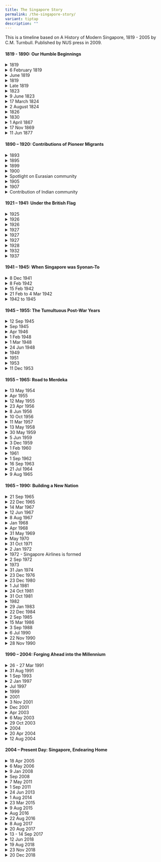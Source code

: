 ```yaml
---
title: The Singapore Story
permalink: /the-singapore-story/
variant: tiptap
description: ""
---
```

<p>This is a timeline based on A History of Modern Singapore, 1819 - 2005
by C.M. Turnbull. Published by NUS press in 2009.</p>
<h4><strong>1819 - 1890: Our Humble Beginnings</strong></h4>
<div data-type="detailGroup" class="isomer-accordion isomer-accordion-white">
<details class="isomer-details">
<summary>1819</summary>
<div data-type="detailsContent" class="isomer-details-content">
<p>Stamford Raffles signs a treaty with Temenggong of Johor to establish
a trading post in Singapore</p>
</div>
</details>
<details class="isomer-details">
<summary>6 February 1819</summary>
<div data-type="detailsContent" class="isomer-details-content">
<p>William Farquhar is appointed as 1st Resident of Singapore</p>
</div>
</details>
<details class="isomer-details">
<summary>June 1819</summary>
<div data-type="detailsContent" class="isomer-details-content">
<p>Naraina Pillai, the first Indian to set foot in Singapore</p>
</div>
</details>
<details class="isomer-details">
<summary>1819</summary>
<div data-type="detailsContent" class="isomer-details-content">
<p>Tan Tock Seng and the first teochews arrive in Singapore</p>
</div>
</details>
<details class="isomer-details">
<summary>Late 1819</summary>
<div data-type="detailsContent" class="isomer-details-content">
<p>Munshi Abdullah arrives in Singapore</p>
</div>
</details>
<details class="isomer-details">
<summary>1823</summary>
<div data-type="detailsContent" class="isomer-details-content">
<p>Beginning of Kampong Glam</p>
</div>
</details>
<details class="isomer-details">
<summary>9 June 1823</summary>
<div data-type="detailsContent" class="isomer-details-content">
<p>John Crawfurd is appointed as 2nd Resident of Singapore</p>
</div>
</details>
<details class="isomer-details">
<summary>17 March 1824</summary>
<div data-type="detailsContent" class="isomer-details-content">
<p>Signing of the Anglo-Dutch Treaty in London</p>
</div>
</details>
<details class="isomer-details">
<summary>2 August 1824</summary>
<div data-type="detailsContent" class="isomer-details-content">
<p>Signing of the Treaty of Friendship and Alliance between the EIC and the
Johore Sultanate</p>
</div>
</details>
<details class="isomer-details">
<summary>1826</summary>
<div data-type="detailsContent" class="isomer-details-content">
<p>Singapore, together with Malacca and Penang, becomes the British Straits
Settlement</p>
</div>
</details>
<details class="isomer-details">
<summary>1830</summary>
<div data-type="detailsContent" class="isomer-details-content">
<p>Whampoa Hoo Ah Kay arrives in Singapore</p>
</div>
</details>
<details class="isomer-details">
<summary>1 April 1867</summary>
<div data-type="detailsContent" class="isomer-details-content">
<p>Singapore became a crown colony directly under the Colonial Office in
London</p>
</div>
</details>
<details class="isomer-details">
<summary>17 Nov 1869</summary>
<div data-type="detailsContent" class="isomer-details-content">
<p>Opening of Suez Canel</p>
</div>
</details>
<details class="isomer-details">
<summary>11 Jun 1877</summary>
<div data-type="detailsContent" class="isomer-details-content">
<p>Rubber came to Singapore</p>
</div>
</details>
</div>
<h4><strong>1890 – 1920: Contributions of Pioneer Migrants</strong></h4>
<div data-type="detailGroup" class="isomer-accordion isomer-accordion-white">
<details class="isomer-details">
<summary>1893</summary>
<div data-type="detailsContent" class="isomer-details-content">
<p>Gan Eng Seng Free School founded. One of the earliest schools to offer
bilingual education</p>
</div>
</details>
<details class="isomer-details">
<summary>1895</summary>
<div data-type="detailsContent" class="isomer-details-content">
<p>Lim Boon Keng becomes a legislative councillor</p>
</div>
</details>
<details class="isomer-details">
<summary>1899</summary>
<div data-type="detailsContent" class="isomer-details-content">
<p>Singapore Chinese Girls’ School founded. First Chinese girls’ school in
Singapore</p>
</div>
</details>
<details class="isomer-details">
<summary>1900</summary>
<div data-type="detailsContent" class="isomer-details-content">
<p>Sun Yat Sen’s first of nine visits to Singapore</p>
</div>
</details>
<details class="isomer-details">
<summary>Spotlight on Eurasian community</summary>
<div data-type="detailsContent" class="isomer-details-content">
<p></p>
</div>
</details>
<details class="isomer-details">
<summary>1905</summary>
<div data-type="detailsContent" class="isomer-details-content">
<p>P. Govindasamy Pillai arrives in Singapore</p>
</div>
</details>
<details class="isomer-details">
<summary>1907</summary>
<div data-type="detailsContent" class="isomer-details-content">
<p>Mohammed Eunos becomes editor of Utusan Malayu</p>
</div>
</details>
<details class="isomer-details">
<summary>Contribution of Indian community</summary>
<div data-type="detailsContent" class="isomer-details-content">
<p></p>
</div>
</details>
</div>
<h4><strong>1921 – 1941: Under the British Flag</strong></h4>
<div data-type="detailGroup" class="isomer-accordion isomer-accordion-white">
<details class="isomer-details">
<summary>1925</summary>
<div data-type="detailsContent" class="isomer-details-content">
<p>Singapore Traction Company, the first public motor-transport form, set
up</p>
</div>
</details>
<details class="isomer-details">
<summary>1926</summary>
<div data-type="detailsContent" class="isomer-details-content">
<p>Formation of Kesatuan Melayu Singapora</p>
</div>
</details>
<details class="isomer-details">
<summary>1926</summary>
<div data-type="detailsContent" class="isomer-details-content">
<p>Singapore General Hospital opened</p>
</div>
</details>
<details class="isomer-details">
<summary>1927</summary>
<div data-type="detailsContent" class="isomer-details-content">
<p>First municipal power station opened at St. James</p>
</div>
</details>
<details class="isomer-details">
<summary>1927</summary>
<div data-type="detailsContent" class="isomer-details-content">
<p>Singapore Improvement Trust set up</p>
</div>
</details>
<details class="isomer-details">
<summary>1927</summary>
<div data-type="detailsContent" class="isomer-details-content">
<p>Kreta Ayer Incident</p>
</div>
</details>
<details class="isomer-details">
<summary>1928</summary>
<div data-type="detailsContent" class="isomer-details-content">
<p>Opening of Raffles College</p>
</div>
</details>
<details class="isomer-details">
<summary>1932</summary>
<div data-type="detailsContent" class="isomer-details-content">
<p>Formation of Overseas Chinese Banking Corporation (OCBC)</p>
</div>
</details>
<details class="isomer-details">
<summary>1937</summary>
<div data-type="detailsContent" class="isomer-details-content">
<p>Opening of Kallang Civil Airport</p>
</div>
</details>
</div>
<h4><strong>1941 – 1945: When Singapore was Syonan-To</strong></h4>
<div data-type="detailGroup" class="isomer-accordion isomer-accordion-white">
<details class="isomer-details">
<summary>8 Dec 1941</summary>
<div data-type="detailsContent" class="isomer-details-content">
<p>Japanese landings in Southern Thailand and Northern Malaya</p>
</div>
</details>
<details class="isomer-details">
<summary>8 Feb 1942</summary>
<div data-type="detailsContent" class="isomer-details-content">
<p>Battle of Singapore starts</p>
</div>
</details>
<details class="isomer-details">
<summary>15 Feb 1942</summary>
<div data-type="detailsContent" class="isomer-details-content">
<p>Fall of Singapore</p>
</div>
</details>
<details class="isomer-details">
<summary>21 Feb to 4 Mar 1942</summary>
<div data-type="detailsContent" class="isomer-details-content">
<p>Sook Ching Massacre</p>
</div>
</details>
<details class="isomer-details">
<summary>1942 to 1945</summary>
<div data-type="detailsContent" class="isomer-details-content">
<p>Syonan-To Era</p>
</div>
</details>
</div>
<h4><strong>1945 – 1955: The Tumultuous Post-War Years</strong></h4>
<div data-type="detailGroup" class="isomer-accordion isomer-accordion-white">
<details class="isomer-details">
<summary>12 Sep 1945</summary>
<div data-type="detailsContent" class="isomer-details-content">
<p>Japanese Surrender</p>
</div>
</details>
<details class="isomer-details">
<summary>Sep 1945</summary>
<div data-type="detailsContent" class="isomer-details-content">
<p>British Military Administration (BMA) set up</p>
</div>
</details>
<details class="isomer-details">
<summary>Apr 1946</summary>
<div data-type="detailsContent" class="isomer-details-content">
<p>Return of Civilian Administration and Singapore becomes a separate Crown
Colony</p>
</div>
</details>
<details class="isomer-details">
<summary>1 Feb 1948</summary>
<div data-type="detailsContent" class="isomer-details-content">
<p>Federation of Malaya inaugurated, Singapore remained separate</p>
</div>
</details>
<details class="isomer-details">
<summary>1 Mar 1948</summary>
<div data-type="detailsContent" class="isomer-details-content">
<p>First General Elections held in Singapore with 6 legislative council seats
up for elections</p>
</div>
</details>
<details class="isomer-details">
<summary>24 Jun 1948</summary>
<div data-type="detailsContent" class="isomer-details-content">
<p>Emergency is declared!</p>
</div>
</details>
<details class="isomer-details">
<summary>1949</summary>
<div data-type="detailsContent" class="isomer-details-content">
<p>King Edward College of Medicine merges with Raffles College to form the
University of Malaya in Singapore</p>
</div>
</details>
<details class="isomer-details">
<summary>1951</summary>
<div data-type="detailsContent" class="isomer-details-content">
<p>General Election: Number of elected seats in the Legislative Council increased
to nine</p>
</div>
</details>
<details class="isomer-details">
<summary>1953</summary>
<div data-type="detailsContent" class="isomer-details-content">
<p>Rendel Commission</p>
</div>
</details>
<details class="isomer-details">
<summary>11 Dec 1953</summary>
<div data-type="detailsContent" class="isomer-details-content">
<p>Enactment of the Central Provident Fund Ordinance</p>
</div>
</details>
</div>
<h4><strong>1955 – 1965: Road to Merdeka</strong></h4>
<div data-type="detailGroup" class="isomer-accordion isomer-accordion-white">
<details class="isomer-details">
<summary>13 May 1954</summary>
<div data-type="detailsContent" class="isomer-details-content">
<p>Anti-National Service Riots</p>
</div>
</details>
<details class="isomer-details">
<summary>Apr 1955</summary>
<div data-type="detailsContent" class="isomer-details-content">
<p>General Elections David Marshall as First Chief Minister of Singapore</p>
</div>
</details>
<details class="isomer-details">
<summary>12 May 1955</summary>
<div data-type="detailsContent" class="isomer-details-content">
<p>Hock Lee Bus Riots</p>
</div>
</details>
<details class="isomer-details">
<summary>23 Apr 1956</summary>
<div data-type="detailsContent" class="isomer-details-content">
<p>The 1st Merdeka Talks</p>
</div>
</details>
<details class="isomer-details">
<summary>8 Jun 1956</summary>
<div data-type="detailsContent" class="isomer-details-content">
<p>Lim Yew Hock beomes the 2nd Chief Minister of Singapore</p>
</div>
</details>
<details class="isomer-details">
<summary>10 Oct 1956</summary>
<div data-type="detailsContent" class="isomer-details-content">
<p>Protests by Chinese Middle School Students</p>
</div>
</details>
<details class="isomer-details">
<summary>11 Mar 1957</summary>
<div data-type="detailsContent" class="isomer-details-content">
<p>2nd Merdeka Talks</p>
</div>
</details>
<details class="isomer-details">
<summary>13 May 1958</summary>
<div data-type="detailsContent" class="isomer-details-content">
<p>3rd Merdeka Talks</p>
</div>
</details>
<details class="isomer-details">
<summary>30 May 1959</summary>
<div data-type="detailsContent" class="isomer-details-content">
<p>Legislative Assembly General Elections</p>
</div>
</details>
<details class="isomer-details">
<summary>5 Jun 1959</summary>
<div data-type="detailsContent" class="isomer-details-content">
<p>The first Cabinet is sworn in, Lee Kuan Yew becomes 1st Prime Minister
of Singapore</p>
</div>
</details>
<details class="isomer-details">
<summary>3 Dec 1959</summary>
<div data-type="detailsContent" class="isomer-details-content">
<p>Yusof Ishak is sworn in as Yang Di-Pertuan Negara (head of state)</p>
</div>
</details>
<details class="isomer-details">
<summary>1 Feb 1960</summary>
<div data-type="detailsContent" class="isomer-details-content">
<p>Establishment of Housing and Development Board (HDB)</p>
</div>
</details>
<details class="isomer-details">
<summary>1961</summary>
<div data-type="detailsContent" class="isomer-details-content">
<p>Creation of Jurong Industrial Estate</p>
</div>
</details>
<details class="isomer-details">
<summary>1 Sep 1962</summary>
<div data-type="detailsContent" class="isomer-details-content">
<p>Referendum on Merger with Malaysia</p>
</div>
</details>
<details class="isomer-details">
<summary>16 Sep 1963</summary>
<div data-type="detailsContent" class="isomer-details-content">
<p>Merger with Malaya to form Malaysia</p>
</div>
</details>
<details class="isomer-details">
<summary>21 Jul 1964</summary>
<div data-type="detailsContent" class="isomer-details-content">
<p>Communal Riots</p>
</div>
</details>
<details class="isomer-details">
<summary>9 Aug 1965</summary>
<div data-type="detailsContent" class="isomer-details-content">
<p>Separation – Singapore Independence</p>
</div>
</details>
</div>
<h4><strong>1965 – 1990: Building a New Nation</strong></h4>
<div data-type="detailGroup" class="isomer-accordion isomer-accordion-white">
<details class="isomer-details">
<summary>21 Sep 1965</summary>
<div data-type="detailsContent" class="isomer-details-content">
<p>Singapore is admitted into the UN as the 117th member</p>
</div>
</details>
<details class="isomer-details">
<summary>22 Dec 1965</summary>
<div data-type="detailsContent" class="isomer-details-content">
<p>Constitutional Amendment Act passed and Yusof bin Ishak becomes the first
President of Singapore</p>
</div>
</details>
<details class="isomer-details">
<summary>14 Mar 1967</summary>
<div data-type="detailsContent" class="isomer-details-content">
<p>National Service Bill passed</p>
</div>
</details>
<details class="isomer-details">
<summary>12 Jun 1967</summary>
<div data-type="detailsContent" class="isomer-details-content">
<p>Issue of the first Singapore Dollar</p>
</div>
</details>
<details class="isomer-details">
<summary>8 Aug 1967</summary>
<div data-type="detailsContent" class="isomer-details-content">
<p>Singapore is a founding member of ASEAN</p>
</div>
</details>
<details class="isomer-details">
<summary>Jan 1968</summary>
<div data-type="detailsContent" class="isomer-details-content">
<p>Britain announces its intention to withdraw its armed forces from Singapore</p>
</div>
</details>
<details class="isomer-details">
<summary>Apr 1968</summary>
<div data-type="detailsContent" class="isomer-details-content">
<p>PAP won all seats in the 1968 General Elections, which was boycotted by
the opposition Barisan Sosialis</p>
</div>
</details>
<details class="isomer-details">
<summary>31 May 1969</summary>
<div data-type="detailsContent" class="isomer-details-content">
<p>Race Riots</p>
</div>
</details>
<details class="isomer-details">
<summary>May 1970</summary>
<div data-type="detailsContent" class="isomer-details-content">
<p>Singapore’s 1st Junior College National Junior Colleage opens</p>
</div>
</details>
<details class="isomer-details">
<summary>31 Oct 1971</summary>
<div data-type="detailsContent" class="isomer-details-content">
<p>British military forces withdraws from Singapore</p>
</div>
</details>
<details class="isomer-details">
<summary>2 Jan 1972</summary>
<div data-type="detailsContent" class="isomer-details-content">
<p>Dr Benjamin Henry Sheares becomes the 2nd President of Singapore</p>
</div>
</details>
<details class="isomer-details">
<summary>1972 - Singapore Airlines is formed</summary>
<div data-type="detailsContent" class="isomer-details-content">
<p></p>
</div>
</details>
<details class="isomer-details">
<summary>2 Sep 1972</summary>
<div data-type="detailsContent" class="isomer-details-content">
<p>PAP wins the 1972 GE</p>
</div>
</details>
<details class="isomer-details">
<summary>1973</summary>
<div data-type="detailsContent" class="isomer-details-content">
<p>Presidential Council for Minority Rights set up</p>
</div>
</details>
<details class="isomer-details">
<summary>31 Jan 1974</summary>
<div data-type="detailsContent" class="isomer-details-content">
<p>Laju Terror Incident</p>
</div>
</details>
<details class="isomer-details">
<summary>23 Dec 1976</summary>
<div data-type="detailsContent" class="isomer-details-content">
<p>PAP wins all 69 seats in the 1976 GE</p>
</div>
</details>
<details class="isomer-details">
<summary>23 Dec 1980</summary>
<div data-type="detailsContent" class="isomer-details-content">
<p>PAP wins all 75 seats in the 1980 GE</p>
</div>
</details>
<details class="isomer-details">
<summary>1 Jul 1981</summary>
<div data-type="detailsContent" class="isomer-details-content">
<p>Singapore Changi Airport starts operation</p>
</div>
</details>
<details class="isomer-details">
<summary>24 Oct 1981</summary>
<div data-type="detailsContent" class="isomer-details-content">
<p>C V Devan Nair becomes 3rd President of Singapore</p>
</div>
</details>
<details class="isomer-details">
<summary>31 Oct 1981</summary>
<div data-type="detailsContent" class="isomer-details-content">
<p>Workers’ Party JB Jeyaretnam elected into Parliament, breaking a 16-years
PAP total control of the House</p>
</div>
</details>
<details class="isomer-details">
<summary>1982</summary>
<div data-type="detailsContent" class="isomer-details-content">
<p>Singapore becomes the world’s busiest port in terms of shipping tonnage</p>
</div>
</details>
<details class="isomer-details">
<summary>29 Jan 1983</summary>
<div data-type="detailsContent" class="isomer-details-content">
<p>Eniwetok, a Panamanian-registered oil rig, hits the Singapore Cable Car
system, sending two cabins plunging into the sea and killing seven people</p>
</div>
</details>
<details class="isomer-details">
<summary>22 Dec 1984</summary>
<div data-type="detailsContent" class="isomer-details-content">
<p>The PAP wins the 1984 General Election Non-Constituency Member of Parliament
system was introduced</p>
</div>
</details>
<details class="isomer-details">
<summary>2 Sep 1985</summary>
<div data-type="detailsContent" class="isomer-details-content">
<p>Dr Wee Kim Wee becomes the 4th President of Singapore</p>
</div>
</details>
<details class="isomer-details">
<summary>15 Mar 1986</summary>
<div data-type="detailsContent" class="isomer-details-content">
<p>Hotel New World collapses</p>
</div>
</details>
<details class="isomer-details">
<summary>3 Sep 1988</summary>
<div data-type="detailsContent" class="isomer-details-content">
<p>PAP wins the 1988 GE. Group Representation Constituencies (GRCS) introduced</p>
</div>
</details>
<details class="isomer-details">
<summary>6 Jul 1990</summary>
<div data-type="detailsContent" class="isomer-details-content">
<p>The East West Line of the Mass Rapid Transit (MRT) is completed</p>
</div>
</details>
<details class="isomer-details">
<summary>22 Nov 1990</summary>
<div data-type="detailsContent" class="isomer-details-content">
<p>Singapore Changi Airport Terminal 2 begins operation</p>
</div>
</details>
<details class="isomer-details">
<summary>28 Nov 1990</summary>
<div data-type="detailsContent" class="isomer-details-content">
<p>Goh Chok Tong becomes the 2nd Prime Minister of Singapore</p>
</div>
</details>
</div>
<h4><strong>1990 – 2004: Forging Ahead into the Millennium</strong></h4>
<div data-type="detailGroup" class="isomer-accordion isomer-accordion-white">
<details class="isomer-details">
<summary>26 - 27 Mar 1991</summary>
<div data-type="detailsContent" class="isomer-details-content">
<p>Hijack of SQ 117</p>
</div>
</details>
<details class="isomer-details">
<summary>31 Aug 1991</summary>
<div data-type="detailsContent" class="isomer-details-content">
<p>PAP wins 1991 GE</p>
</div>
</details>
<details class="isomer-details">
<summary>1 Sep 1993</summary>
<div data-type="detailsContent" class="isomer-details-content">
<p>Ong Teng Cheong becomes the 5th President of Singapore, 1st Elected President</p>
</div>
</details>
<details class="isomer-details">
<summary>2 Jan 1997</summary>
<div data-type="detailsContent" class="isomer-details-content">
<p>PAP wins 1997 GE</p>
</div>
</details>
<details class="isomer-details">
<summary>Jul 1997</summary>
<div data-type="detailsContent" class="isomer-details-content">
<p>Asian Financial Crisis</p>
</div>
</details>
<details class="isomer-details">
<summary>1999</summary>
<div data-type="detailsContent" class="isomer-details-content">
<p>Sellapan Rama Nathan becomes the 6th President of Singapore</p>
</div>
</details>
<details class="isomer-details">
<summary>2001</summary>
<div data-type="detailsContent" class="isomer-details-content">
<p>Economic Recession in Singapore</p>
</div>
</details>
<details class="isomer-details">
<summary>3 Nov 2001</summary>
<div data-type="detailsContent" class="isomer-details-content">
<p>PAP wins 2001 GE</p>
</div>
</details>
<details class="isomer-details">
<summary>Dec 2001</summary>
<div data-type="detailsContent" class="isomer-details-content">
<p>15 suspected militants of Jemaah Islamiyah are arrested for alleged bomb
plot</p>
</div>
</details>
<details class="isomer-details">
<summary>Apr 2003</summary>
<div data-type="detailsContent" class="isomer-details-content">
<p>SARS virus outbreak in Singapore</p>
</div>
</details>
<details class="isomer-details">
<summary>6 May 2003</summary>
<div data-type="detailsContent" class="isomer-details-content">
<p>United States-Singapore Free Trade Agreement (USS-FTA) signed</p>
</div>
</details>
<details class="isomer-details">
<summary>29 Oct 2003</summary>
<div data-type="detailsContent" class="isomer-details-content">
<p>A major research centre Biopolis opens</p>
</div>
</details>
<details class="isomer-details">
<summary>2004</summary>
<div data-type="detailsContent" class="isomer-details-content">
<p>National Service reduced from 2.5 to 2 years</p>
</div>
</details>
<details class="isomer-details">
<summary>20 Apr 2004</summary>
<div data-type="detailsContent" class="isomer-details-content">
<p>A section of Nicoll Highway collapses</p>
</div>
</details>
<details class="isomer-details">
<summary>12 Aug 2004</summary>
<div data-type="detailsContent" class="isomer-details-content">
<p>Lee Hsien Loong becomes 3rd Prime Minister of Singapore</p>
</div>
</details>
</div>
<h4><strong>2004 – Present Day: Singapore, Endearing Home</strong></h4>
<div data-type="detailGroup" class="isomer-accordion isomer-accordion-white">
<details class="isomer-details">
<summary>18 Apr 2005</summary>
<div data-type="detailsContent" class="isomer-details-content">
<p>Government approves the plan to legalise casino gambling and builds two
Integrated Resorts</p>
</div>
</details>
<details class="isomer-details">
<summary>6 May 2006</summary>
<div data-type="detailsContent" class="isomer-details-content">
<p>PAP wins 2006 GE</p>
</div>
</details>
<details class="isomer-details">
<summary>9 Jan 2008</summary>
<div data-type="detailsContent" class="isomer-details-content">
<p>Singapore Changi Airport opens 3rd passenger terminal</p>
</div>
</details>
<details class="isomer-details">
<summary>Sep 2008</summary>
<div data-type="detailsContent" class="isomer-details-content">
<p>Singapore slips into recession due to Global Financial Crisis</p>
</div>
</details>
<details class="isomer-details">
<summary>7 May 2011</summary>
<div data-type="detailsContent" class="isomer-details-content">
<p>PAP wins 2011 GE but loses Aljunied GRC. First time an opposition party
captured a GRC</p>
</div>
</details>
<details class="isomer-details">
<summary>1 Sep 2011</summary>
<div data-type="detailsContent" class="isomer-details-content">
<p>Dr Tan Keng Yam Tony sworn in as 7th President of Singapore</p>
</div>
</details>
<details class="isomer-details">
<summary>24 Jun 2013</summary>
<div data-type="detailsContent" class="isomer-details-content">
<p>Haze in Singapore reaches 401 PSI, worst in Singapore History</p>
</div>
</details>
<details class="isomer-details">
<summary>1 Aug 2014</summary>
<div data-type="detailsContent" class="isomer-details-content">
<p>Launch of Pioneer Generation package</p>
</div>
</details>
<details class="isomer-details">
<summary>23 Mar 2015</summary>
<div data-type="detailsContent" class="isomer-details-content">
<p>Lee Kuan Yew passes away. Singapore enters a one-week mourning period</p>
</div>
</details>
<details class="isomer-details">
<summary>9 Aug 2015</summary>
<div data-type="detailsContent" class="isomer-details-content">
<p>Singapore’s Golden Jubilee</p>
</div>
</details>
<details class="isomer-details">
<summary>Aug 2016</summary>
<div data-type="detailsContent" class="isomer-details-content">
<p>Joseph Schooling is Singapore’s first Olympic Champion</p>
</div>
</details>
<details class="isomer-details">
<summary>22 Aug 2016</summary>
<div data-type="detailsContent" class="isomer-details-content">
<p>S R Nathan passes away. Singapore enters a one-week mourning period</p>
</div>
</details>
<details class="isomer-details">
<summary>8 Aug 2017</summary>
<div data-type="detailsContent" class="isomer-details-content">
<p>Future Economy Council holds first meeting with Mr Heng Swee Keat as chair</p>
</div>
</details>
<details class="isomer-details">
<summary>20 Aug 2017</summary>
<div data-type="detailsContent" class="isomer-details-content">
<p>Launch of Smart Nation projects</p>
</div>
</details>
<details class="isomer-details">
<summary>13 - 14 Sep 2017</summary>
<div data-type="detailsContent" class="isomer-details-content">
<p>Halimah Yacob elected as 8th President and 1st female President of Singapore</p>
</div>
</details>
<details class="isomer-details">
<summary>12 Jun 2018</summary>
<div data-type="detailsContent" class="isomer-details-content">
<p>Kim – Trump Summit</p>
</div>
</details>
<details class="isomer-details">
<summary>19 Aug 2018</summary>
<div data-type="detailsContent" class="isomer-details-content">
<p>Announcement of Merdeka Generation package</p>
</div>
</details>
<details class="isomer-details">
<summary>23 Nov 2018</summary>
<div data-type="detailsContent" class="isomer-details-content">
<p>The 4th Generation of leaders emerges</p>
</div>
</details>
<details class="isomer-details">
<summary>20 Dec 2018</summary>
<div data-type="detailsContent" class="isomer-details-content">
<p>United Nations passes resolution for new treaty on mediation named after
Singapore</p>
</div>
</details>
</div>
<p></p>